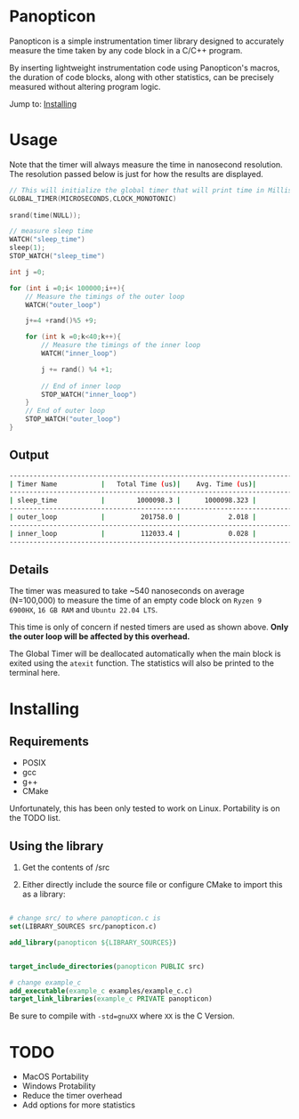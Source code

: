 # Panopticon

Panopticon is a simple instrumentation timer library designed to accurately measure the time taken by any code block in a C/C++ program.


By inserting lightweight instrumentation code using Panopticon's macros, the duration of code blocks, along with other statistics, can be precisely measured  without altering program logic. 

Jump to: [Installing](#installing)

# Usage

Note that the timer will always measure the time in nanosecond resolution. The resolution passed below is just for how the results are displayed.

```c
// This will initialize the global timer that will print time in Milliseconds and use a Wall time clock
GLOBAL_TIMER(MICROSECONDS,CLOCK_MONOTONIC)
    
srand(time(NULL));

// measure sleep time 
WATCH("sleep_time")
sleep(1);
STOP_WATCH("sleep_time")

int j =0;

for (int i =0;i< 100000;i++){
    // Measure the timings of the outer loop
    WATCH("outer_loop")

    j+=4 +rand()%5 +9;

    for (int k =0;k<40;k++){
        // Measure the timings of the inner loop
        WATCH("inner_loop")

        j += rand() %4 +1;
        
        // End of inner loop
        STOP_WATCH("inner_loop")
    }
    // End of outer loop
    STOP_WATCH("outer_loop")
}

```
## Output
```bash
--------------------------------------------------------------------------------
| Timer Name           |   Total Time (us)|    Avg. Time (us)|           Count |
--------------------------------------------------------------------------------
| sleep_time           |        1000098.3 |      1000098.323 |               1 |
--------------------------------------------------------------------------------
| outer_loop           |         201758.0 |            2.018 |          100000 |
--------------------------------------------------------------------------------
| inner_loop           |         112033.4 |            0.028 |         4000000 |
--------------------------------------------------------------------------------
```
## Details

The timer was measured to take ~540 nanoseconds on average (N=100,000) to measure the time of an empty code block on ```Ryzen 9 6900HX```, ```16 GB RAM``` and ```Ubuntu 22.04 LTS```. 

This time is only of concern if nested timers are used as shown above. **Only the outer loop will be affected by this overhead.**

The Global Timer will be deallocated automatically when the main block is exited using the ```atexit``` function. The statistics will also be printed to the terminal here.

# Installing 

## Requirements

- POSIX 
- gcc 
- g++ 
- CMake 

Unfortunately, this has been only tested to work on Linux. Portability is on the TODO list.

## Using the library 

1. Get the contents of /src

2. Either directly include the source file or configure CMake to import this as a library:
```CMake

# change src/ to where panopticon.c is
set(LIBRARY_SOURCES src/panopticon.c)

add_library(panopticon ${LIBRARY_SOURCES})


target_include_directories(panopticon PUBLIC src)

# change example_c 
add_executable(example_c examples/example_c.c)
target_link_libraries(example_c PRIVATE panopticon)
```
Be sure to compile with ```-std=gnuXX``` where ```XX``` is the C Version. 

# TODO

- MacOS Portability 
- Windows Protability 
- Reduce the timer overhead 
- Add options for more statistics
